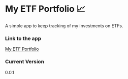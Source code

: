 # My ETF Portfolio :chart_with_upwards_trend:

A simple app to keep tracking of my investments on ETFs.

### Link to the app

[My ETF Portfolio](https://gb6b1483a83d755-db01.adb.eu-milan-1.oraclecloudapps.com/ords/r/apex02/my-etf-portfolio)

### Current Version

0.0.1
